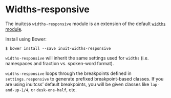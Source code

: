 # Widths-responsive

The inuitcss `widths-responsive` module is an extension of the default [`widths`
module](https://github.com/inuitcss/trumps.widths). 

Install using Bower:

    $ bower install --save inuit-widths-responsive

`widths-responsive` will inherit the same settings used for `widths` (i.e.
namespaces and fraction vs. spoken-word format).

`widths-responsive` loops through the breakpoints defined in
`settings.responsive` to generate prefixed breakpoint-based classes. If you are
using inuitcss’ default breakpoints, you will be given classes like
`lap-and-up-1/4`, or `desk-one-half`, etc.
